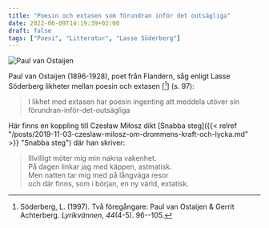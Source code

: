 ```yaml
---
title: "Poesin och extasen som förundran inför det outsägliga"
date: 2022-06-09T14:19:39+02:00
draft: false
tags: ["Poesi", "Litteratur", "Lasse Söderberg"]
---
```


![Paul van Ostaijen](/images/ostaijen.jpg)

Paul van Ostaijen (1896-1928), poet från Flandern, såg enligt Lasse Söderberg likheter mellan poesin och extasen [[^1]] (s. 97):

> I likhet med extasen har poesin ingenting att meddela utöver sin förundran-inför-det-outsägliga

Här finns en koppling till Czesław Miłosz dikt [Snabba steg]({{< relref "/posts/2019-11-03-czeslaw-milosz-om-drommens-kraft-och-lycka.md" >}} "Snabba steg") där han skriver:

> Illvilligt möter mig min nakna vakenhet.  
> På dagen linkar jag med käppen, astmatisk.  
> Men natten tar mig med på långväga resor  
> och där finns, som i början, en ny värld, extatisk.  

[^1]: Söderberg, L. (1997). Två föregångare: Paul van Ostaijen & Gerrit Achterberg. _Lyrikvännen_, _44_(4-5). 96--105.

